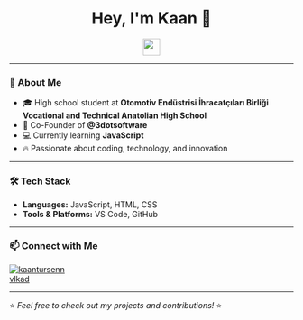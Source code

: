 <h1 align="center">Hey, I'm Kaan 👋</h1>

<p align="center">
  <img src="https://media.giphy.com/media/hvRJCLFzcasrR4ia7z/giphy.gif" width="30"/>
</p>

---

### 🚀 About Me  
- 🎓 High school student at **Otomotiv Endüstrisi İhracatçıları Birliği Vocational and Technical Anatolian High School**  
- 💼 Co-Founder of **@3dotsoftware**  
- 💻 Currently learning **JavaScript**  
- 🔥 Passionate about coding, technology, and innovation  

---

### 🛠️ Tech Stack  
- **Languages:** JavaScript, HTML, CSS  
- **Tools & Platforms:** VS Code, GitHub

---

### 📫 Connect with Me  
[![kaantursenn](https://img.shields.io/badge/GitHub-333.svg?&style=for-the-badge&logo=github&logoColor=white)](https://github.com/kaantursenn)  
[vlkad](https://img.shields.io/badge/vlkad%20-grey?style=for-the-badge&logo=discord)

---

⭐️ *Feel free to check out my projects and contributions!* ⭐
